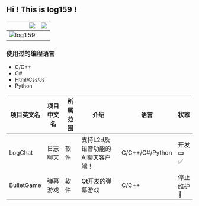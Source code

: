 ## Hi ! This is log159 !

| <img align="right" src="https://github-readme-stats.vercel.app/api?username=log159&show_icons=true&icon_color=CE1D2D&text_color=718096&bg_color=ffffff&hide_title=true" /> | <img src="https://github-readme-stats.vercel.app/api/top-langs/?username=log159&layout=compact"> |
| :----: | :----: |
| ![log159](https://count.getloli.com/get/@log159) | 

### 使用过的编程语言
- C/C++
- C#
- Html/Css/Js
- Python

|项目英文名|项目中文名|所属范围|介绍|语言|状态|
|---|---|---|---|---|---|
|LogChat|日志聊天|软件|支持L2d及语音功能的Ai聊天客户端！|C/C++/C#/Python|开发中 :white_check_mark:
|BulletGame|弹幕游戏|软件|Qt开发的弹幕游戏|C/C++|停止维护 :red_circle:
